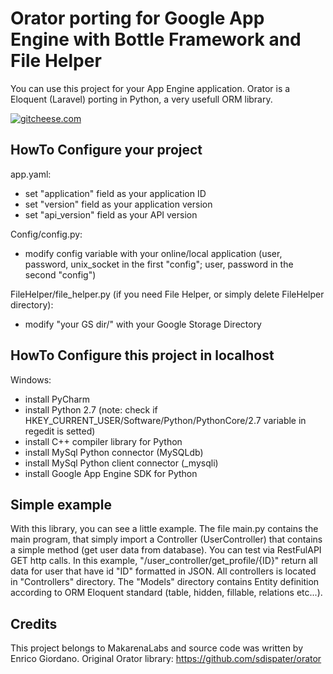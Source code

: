 # Orator porting for Google App Engine with Bottle Framework and File Helper

You can use this project for your App Engine application. Orator is a Eloquent (Laravel) porting in Python, a very usefull ORM library.

[![gitcheese.com](https://s3.amazonaws.com/gitcheese-ui-master/images/badge.svg)](https://www.gitcheese.com/donate/users/3462634/repos/49000080)

## HowTo Configure your project
app.yaml:
- set "application" field as your application ID
- set "version" field as your application version
- set "api_version" field as your API version

Config/config.py:
- modify config variable with your online/local application (user, password, unix_socket in the first "config"; user, password in the second "config")

FileHelper/file_helper.py (if you need File Helper, or simply delete FileHelper directory):
- modify "your GS dir/" with your Google Storage Directory 

## HowTo Configure this project in localhost
Windows:
- install PyCharm
- install Python 2.7 (note: check if HKEY_CURRENT_USER/Software/Python/PythonCore/2.7 variable in regedit is setted)
- install C++ compiler library for Python
- install MySql Python connector (MySQLdb)
- install MySql Python client connector (_mysqli)
- install Google App Engine SDK for Python


## Simple example

With this library, you can see a little example.
The file main.py contains the main program, that simply import a Controller (UserController) that contains a simple method (get user data from database). You can test via RestFulAPI GET http calls. In this example, "/user_controller/get_profile/{ID}" return all data for user that have id "ID" formatted in JSON. All controllers is located in "Controllers" directory.
The "Models" directory contains Entity definition according to ORM Eloquent standard (table, hidden, fillable, relations etc...).

## Credits

This project belongs to MakarenaLabs and source code was written by Enrico Giordano.
Original Orator library: https://github.com/sdispater/orator

